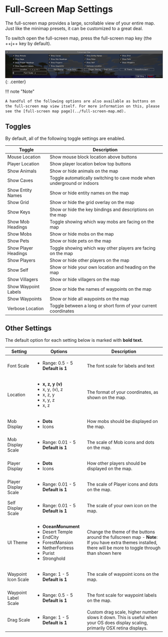 # **Full-Screen Map Settings**

The full-screen map provides a large, scrollable view of your entire map. Just like the minimap presets, it can be
customized to a great deal.

To switch open the full-screen map, press the full-screen map key (the ++j++ key by default).

![Full-Screen-Settings](../../img/settings/full-screen.png){: .center}

!!! note "Note"

    A handful of the following options are also available as buttons on the full-screen map view itself. For more information on this, please see the [full-screen map page](../full-screen-map.md).

## **Toggles**

By default, all of the following toggle settings are enabled.

| Toggle               | Description                                                             |
|----------------------|-------------------------------------------------------------------------|
| Mouse Location       | Show mouse block location above buttons                                 |
| Player Location      | Show player location below top buttons                                  |
| Show Animals         | Show or hide animals on the map                                         |
| Show Caves           | Toggle automatically switching to cave mode when underground or indoors |
| Show Entity Names    | Show or hide entity names on the map                                    |
| Show Grid            | Show or hide the grid overlay on the map                                |
| Show Keys            | Show or hide the key bindings and descriptions on the map               |
| Show Mob Headings    | Toggle showing which way mobs are facing on the map                     |
| Show Mobs            | Show or hide mobs on the map                                            |
| Show Pets            | Show or hide pets on the map                                            |
| Show Player Headings | Toggle showing which way other players are facing on the map            |
| Show Players         | Show or hide other players on the map                                   |
| Show Self            | Show or hide your own location and heading on the map                   |
| Show Villagers       | Show or hide villagers on the map                                       |
| Show Waypoint Labels | Show or hide the names of waypoints on the map                          |
| Show Waypoints       | Show or hide all waypoints on the map                                   |
| Verbose Location     | Toggle between a long or short form of your current coordinates         |

## **Other Settings**

The default option for each setting below is marked with **bold text.**

| Setting              | Options                                                                                                                                                  | Description                                                                                                                                                    |
|----------------------|----------------------------------------------------------------------------------------------------------------------------------------------------------|----------------------------------------------------------------------------------------------------------------------------------------------------------------|
| Font Scale           | <ul><li>Range: 0.5 - 5 **Default is 1**</li></ul>                                                                                                        | The font scale for labels and text                                                                                                                             |
| Location             | <ul><li>**x, z, y (v)**</li><li>x, y, (v), z</li><li>x, z, y</li><li>x, y, z</li><li>x, z</li></ul>                                                      | The format of your coordinates, as shown on the map.                                                                                                           |
| Mob Display          | <ul><li>**Dots**</li><li>Icons</li></ul>                                                                                                                 | How mobs should be displayed on the map.                                                                                                                       |
| Mob Display Scale    | <ul><li>Range: 0.01 - 5 <br>**Default is 1**</li></ul>                                                                                                   | The scale of Mob icons and dots on the map.                                                                                                                    |
| Player Display       | <ul><li>**Dots**</li><li>Icons</li></ul>                                                                                                                 | How other players should be displayed on the map.                                                                                                              |
| Player Display Scale | <ul><li>Range: 0.01 - 5 <br>**Default is 1**</li></ul>                                                                                                   | The scale of Player icons and dots on the map.                                                                                                                 |
| Self Display Scale   | <ul><li>Range: 0.01 - 5 <br>**Default is 1**</li></ul>                                                                                                   | The scale of your own icon on the map.                                                                                                                         |
| UI Theme             | <ul><li>**OceanMonument**</li><li>Desert Temple</li><li>EndCity</li><li>ForestMansion</li><li>NetherFortress</li><li>Purist</li><li>Stronghold</li></ul> | Change the theme of the buttons around the fullscreen map - **Note**: If you have extra themes installed, there will be more to toggle through than shown here |
| Waypoint Icon Scale  | <ul><li>Range: 1 - 5 <br>**Default is 1**</li></ul>                                                                                                      | The scale of waypoint icons on the map.                                                                                                                        |
| Waypoint Label Scale | <ul><li>Range: 0.5 - 5 <br>**Default is 1**</li></ul>                                                                                                    | The font scale for waypoint labels on the map.                                                                                                                 |
| Drag Scale           | <ul><li>Range: 1 - 5 <br>**Default is 1**</li></ul>                                                                                                      | Custom drag scale, higher number slows it down. This is useful when your OS does display scaling, primarily OSX retina displays.                               |
